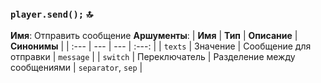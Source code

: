
### `player.send();` 🔝
**Имя**: Отправить сообщение
**Аршументы**:
| **Имя** | **Тип** | **Описание** | **Синонимы** |
| :--- | --- | --- | :---: |
| `texts` | Значение | Сообщение для отправки | `message` |
| `switch` | Переключатель | Разделение между сообщениями | `separator`, `sep` |
